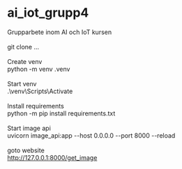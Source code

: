 # ai_iot_grupp4
Grupparbete inom AI och IoT kursen\
\
git clone ...\
\
Create venv\
python -m venv .venv\
\
Start venv\
.\venv\Scripts\Activate\
\
Install requirements\
python -m pip install requirements.txt\
\
Start image api\
uvicorn image_api:app --host 0.0.0.0 --port 8000 --reload\
\
goto website\
http://127.0.0.1:8000/get_image
